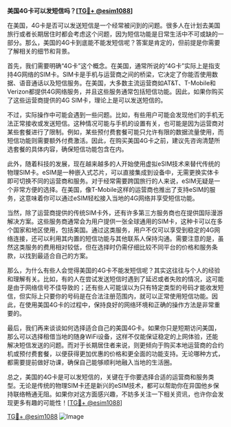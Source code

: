 **美国4G卡可以发短信吗？[[TG💪+ @esim1088](https://t.me/s/esim1088)]**

在美国，4G卡是否可以发送短信是一个经常被问到的问题。很多人在计划去美国旅行或者长期居住时都会考虑这个问题，因为短信功能是日常生活中不可或缺的一部分。那么，美国的4G卡到底能不能发短信呢？答案是肯定的，但前提是你需要了解相关的细节和背景。

首先，我们需要明确“4G卡”这个概念。在美国，通常所说的“4G卡”实际上是指支持4G网络的SIM卡。SIM卡是手机与运营商之间的桥梁，它决定了你能否使用数据、语音通话以及短信服务。在美国，大多数主流运营商如AT&T、T-Mobile和Verizon都提供4G网络服务，并且这些服务通常包括短信功能。因此，如果你购买了这些运营商提供的4G SIM卡，理论上是可以发送短信的。

不过，实际操作中可能会遇到一些问题。比如，有些用户可能会发现他们的手机无法正常接收或发送短信。这种情况可能与手机的设置有关，也可能是因为运营商对某些套餐进行了限制。例如，某些预付费套餐可能只允许有限的数据流量使用，而短信功能则需要额外付费激活。因此，在购买美国4G卡之前，建议先咨询清楚所选套餐的具体内容，确保短信功能包含在内。

此外，随着科技的发展，现在越来越多的人开始使用虚拟eSIM技术来替代传统的物理SIM卡。eSIM是一种嵌入式芯片，可以直接集成到设备中，无需更换实体卡即可切换不同的运营商和服务。对于经常需要跨国旅行的人来说，eSIM无疑是一个非常方便的选择。在美国，像T-Mobile这样的运营商也推出了支持eSIM的服务，这意味着你可以通过eSIM轻松接入当地的4G网络并享受短信功能。

当然，除了运营商提供的传统SIM卡外，还有许多第三方服务商也在提供国际漫游解决方案。这些服务商通常会为用户提供一张全球通用的SIM卡，这种卡可以在多个国家和地区使用，包括美国。通过这类服务，用户不仅可以享受到稳定的4G网络连接，还可以利用其内置的短信功能与其他联系人保持沟通。需要注意的是，虽然这类服务的费用相对较低，但在选择时仍需仔细比较不同平台的价格和服务条款，以找到最适合自己的方案。

那么，为什么有些人会觉得美国的4G卡不能发短信呢？其实这往往与个人的经验和理解有关。比如，有的人在尝试发送短信时遇到了延迟或者失败的情况，这可能是由于网络信号不佳导致的；还有些人可能误以为只有特定类型的号码才能收发短信，但实际上只要你的号码是在合法注册范围内，就可以正常使用短信功能。因此，在使用美国4G卡的过程中，保持良好的网络环境和正确的操作方法是非常重要的。

最后，我们再来谈谈如何选择适合自己的美国4G卡。如果你只是短期访问美国，那么可以选择租借当地的随身WiFi设备，这样不仅能保证稳定的上网体验，还能解决短信发送的问题。而对于长期居住者来说，则更倾向于购买本地运营商的合约机或预付费套餐，以便获得更加优惠的价格和更全面的功能支持。无论哪种方式，都需要提前做好功课，确保自己能够顺利地融入当地的生活圈。

总之，美国的4G卡是可以发短信的，关键在于你要选择合适的运营商和服务类型。无论是传统的物理SIM卡还是新兴的eSIM技术，都可以帮助你在异国他乡保持联络畅通无阻。如果你对这方面感兴趣，不妨多关注一下相关资讯，也许你会发现更多有趣的可能性！[[TG💪+ @esim1088](https://t.me/s/esim1088)]

[TG💪+ @esim1088](https://t.me/s/esim1088) ![Image](https://i.postimg.cc/4NQfJmqS/Snipaste-2025-05-13-00-14-12.png)